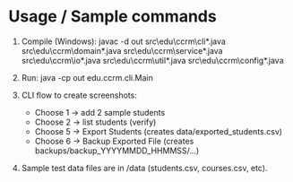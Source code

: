 # Usage / Sample commands

1. Compile (Windows):
   javac -d out src\edu\ccrm\cli\*.java src\edu\ccrm\domain\*.java src\edu\ccrm\service\*.java src\edu\ccrm\io\*.java src\edu\ccrm\util\*.java src\edu\ccrm\config\*.java

2. Run:
   java -cp out edu.ccrm.cli.Main

3. CLI flow to create screenshots:
   - Choose 1 -> add 2 sample students
   - Choose 2 -> list students (verify)
   - Choose 5 -> Export Students (creates data/exported_students.csv)
   - Choose 6 -> Backup Exported File (creates backups/backup_YYYYMMDD_HHMMSS/...)

4. Sample test data files are in /data (students.csv, courses.csv, etc).
